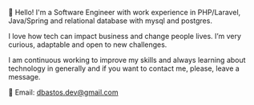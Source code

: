 👋 Hello! I'm a Software Engineer with work experience in PHP/Laravel, Java/Spring and relational database with mysql and postgres. 

I love how tech can impact business and change people lives. I’m very curious, adaptable and open to new challenges. 

I am continuous working to improve my skills and always learning about technology in generally and if you want to contact me, please, leave a message. 

📨 Email: dbastos.dev@gmail.com



